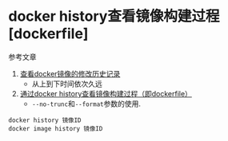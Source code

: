 # docker history查看镜像构建过程[dockerfile]

参考文章

1. [查看docker镜像的修改历史记录](https://www.jianshu.com/p/9d3d16691329)
    - 从上到下时间依次久远
2. [通过docker history查看镜像构建过程（即dockerfile）](https://www.cnblogs.com/cooper-73/p/9830371.html)
    - `--no-trunc`和`--format`参数的使用.

```
docker history 镜像ID
docker image history 镜像ID
```
